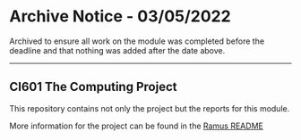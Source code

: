 # Archive Notice - 03/05/2022

Archived to ensure all work on the module was completed before the deadline and that nothing was added after the date above.

___

## CI601 The Computing Project

This repository contains not only the project but the reports for this module.

More information for the project can be found in the [Ramus README](./ramus/README.md)
